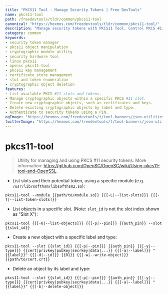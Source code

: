 ```yaml
---
title: "PKCS11 Tool - Manage Security Tokens | Free DevTools"
name: pkcs11-tool
path: /freedevtools/tldr/common/pkcs11-tool
canonical: "https://hexmos.com/freedevtools/tldr/common/pkcs11-tool/"
description: "Manage security tokens with PKCS11 Tool. Control PKCS #11 security modules and objects. Free online tool, no registration required."
category: common
keywords:
- security token manager
- pkcs11 object manipulation
- cryptographic module utility
- security hardware tool
- linux pkcs11
- opensc pkcs11-tool
- pkcs11 key management
- certificate store management
- slot and token enumeration
- cryptographic object deletion
features:
- List available PKCS #11 slots and tokens.
- Manage cryptographic objects within a specific PKCS #11 slot.
- Create new cryptographic objects, such as certificates and keys.
- Delete existing cryptographic objects by label and type.
- Authenticate to security tokens using a PIN.
ogImage: "https://hexmos.com/freedevtools/t/tool-banners/json-utilities-banner.png"
twitterImage: "https://hexmos.com/freedevtools/t/tool-banners/json-utilities-banner.png"
---
```


# pkcs11-tool

> Utility for managing and using PKCS #11 security tokens.
> More information: <https://github.com/OpenSC/OpenSC/wiki/Using-pkcs11-tool-and-OpenSSL>.

- List slots and their potential token, using a specific module (e.g. `/usr/lib/softhsm/libsofthsm2.so`):

`pkcs11-tool --module {{path/to/module.so}} {{[-L|--list-slots]}} {{[-T|--list-token-slots]}}`

- List objects in a specific slot. (Note: `slot_id` is not the slot index shown as "Slot X"):

`pkcs11-tool {{[-O|--list-objects]}} {{[-p|--pin]}} {{auth_pin}} --slot {{slot_id}}`

- Create a new object with a specific label and type:

`pkcs11-tool --slot {{slot_id}} {{[-p|--pin]}} {{auth_pin}} {{[-y|--type]}} {{cert|privkey|pubkey|secrkey|data|...}} {{[-a|--label]}} "{{label}}" {{[-d|--id]}} {{01}} {{[-w|--write-object]}} {{path/to/cert.crt}}`

- Delete an object by its label and type:

`pkcs11-tool --slot {{slot_id}} {{[-p|--pin]}} {{auth_pin}} {{[-y|--type]}} {{cert|privkey|pubkey|secrkey|data|...}} {{[-a|--label]}} "{{label}}" {{[-b|--delete-object]}}`
